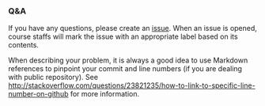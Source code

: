 ### Q&A

If you have any questions, please create an
[issue](https://github.com/KAIST-IS521/2017-Spring/issues).
When an issue is opened, course staffs will mark the issue with an appropriate
label based on its contents.

When describing your problem, it is always a good idea to use Markdown
references to pinpoint your commit and line numbers (if you are dealing with
public repository). See
http://stackoverflow.com/questions/23821235/how-to-link-to-specific-line-number-on-github
for more information.
